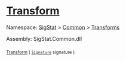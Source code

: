 # [Transform](./Binarization-100663642.md)

Namespace: [SigStat]() > [Common](./../../README.md) > [Transforms](./../README.md)

Assembly: SigStat.Common.dll

<sub>[Transform](./Binarization-100663642.md) ( [`Signature`](./../../Signature.md) signature )</sub>&nbsp;&nbsp;&nbsp;&nbsp;&nbsp;&nbsp;&nbsp;&nbsp;&nbsp;<sub></sub>

